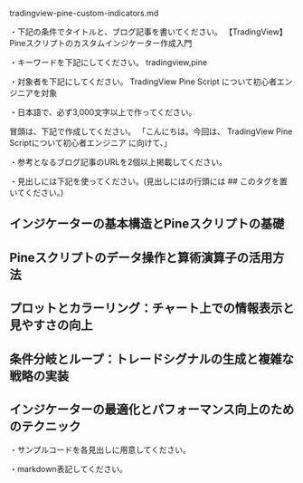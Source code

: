 tradingview-pine-custom-indicators.md

・下記の条件でタイトルと、ブログ記事を書いてください。
【TradingView】Pineスクリプトのカスタムインジケーター作成入門

・キーワードを下記にしてください。
tradingview,pine

・対象者を下記にしてください。
  TradingView Pine Script について初心者エンジニアを対象


・日本語で、必ず3,000文字以上で作ってください。

冒頭は、下記で作成してください。
「こんにちは。今回は、
TradingView Pine Scriptについて初心者エンジニア
に向けて、」

・参考となるブログ記事のURLを2個以上掲載してください。

・見出しには下記を使ってください。(見出しにはの行頭には ## このタグを置いてください。)
## インジケーターの基本構造とPineスクリプトの基礎
## Pineスクリプトのデータ操作と算術演算子の活用方法
## プロットとカラーリング：チャート上での情報表示と見やすさの向上
## 条件分岐とループ：トレードシグナルの生成と複雑な戦略の実装
## インジケーターの最適化とパフォーマンス向上のためのテクニック

・サンプルコードを各見出しに用意してください。

・markdown表記してください。


